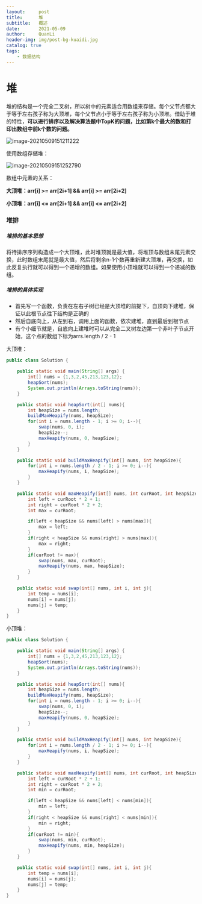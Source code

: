 ```yaml
---
layout:     post
title:      堆
subtitle:   概述
date:       2021-05-09
author:     QuanLi
header-img: img/post-bg-kuaidi.jpg
catalog: true
tags:
    - 数据结构
---
```


# 堆

​	堆的结构是一个完全二叉树，所以树中的元素适合用数组来存储。每个父节点都大于等于左右孩子称为大顶堆，每个父节点小于等于左右孩子称为小顶堆。借助于堆的特性，**可以进行排序以及解决算法题中TopK的问题，比如第k个最大的数和打印出数组中前k个数的问题。**

![image-20210509151211222](D:\MyConfiguration\li2.quan\AppData\Roaming\Typora\typora-user-images\image-20210509151211222.png)

使用数组存储堆：

![image-20210509151252790](D:\MyConfiguration\li2.quan\AppData\Roaming\Typora\typora-user-images\image-20210509151252790.png)

数组中元素的关系：

**大顶堆：arr[i] >= arr[2i+1] && arr[i] >= arr[2i+2]**  

**小顶堆：arr[i] <= arr[2i+1] && arr[i] <= arr[2i+2]**  

### 堆排

##### 堆排的基本思想

​	将待排序序列构造成一个大顶堆，此时堆顶就是最大值，将堆顶与数组末尾元素交换，此时数组末尾就是最大值，然后将剩余n-1个数再重新建大顶堆，再交换，如此反复执行就可以得到一个递增的数组。如果使用小顶堆就可以得到一个递减的数组。

##### 堆排的具体实现

- 首先写一个函数，负责在左右子树已经是大顶堆的前提下，自顶向下建堆，保证以此根节点往下结构是正确的
- 然后自底向上，从左到右，调用上面的函数，依次建堆，直到最后到根节点
- 有个小细节就是，自底向上建堆时可以从完全二叉树左边第一个非叶子节点开始，这个点的数组下标为arrs.length / 2 - 1

大顶堆：

~~~java
public class Solution {

    public static void main(String[] args) {
        int[] nums = {1,3,2,45,213,123,12};
        heapSort(nums);
        System.out.println(Arrays.toString(nums));
    }

    public static void heapSort(int[] nums){
        int heapSize = nums.length;
        buildMaxHeapify(nums, heapSize);
        for(int i = nums.length - 1; i >= 0; i--){
            swap(nums, 0, i);
            heapSize--;
            maxHeapify(nums, 0, heapSize);
        }
    }

    public static void buildMaxHeapify(int[] nums, int heapSize){
        for(int i = nums.length / 2 - 1; i >= 0; i--){
            maxHeapify(nums, i, heapSize);
        }
    }

    public static void maxHeapify(int[] nums, int curRoot, int heapSize){
        int left = curRoot * 2 + 1;
        int right = curRoot * 2 + 2;
        int max = curRoot;

        if(left < heapSize && nums[left] > nums[max]){
            max = left;
        }
        if(right < heapSize && nums[right] > nums[max]){
            max = right;
        }
        if(curRoot != max){
            swap(nums, max, curRoot);
            maxHeapify(nums, max, heapSize);
        }
    }

    public static void swap(int[] nums, int i, int j){
        int temp = nums[i];
        nums[i] = nums[j];
        nums[j] = temp;
    }
}
~~~

小顶堆：

~~~java
public class Solution {

    public static void main(String[] args) {
        int[] nums = {1,3,2,45,213,123,12};
        heapSort(nums);
        System.out.println(Arrays.toString(nums));
    }

    public static void heapSort(int[] nums){
        int heapSize = nums.length;
        buildMaxHeapify(nums, heapSize);
        for(int i = nums.length - 1; i >= 0; i--){
            swap(nums, 0, i);
            heapSize--;
            maxHeapify(nums, 0, heapSize);
        }
    }

    public static void buildMaxHeapify(int[] nums, int heapSize){
        for(int i = nums.length / 2 - 1; i >= 0; i--){
            maxHeapify(nums, i, heapSize);
        }
    }

    public static void maxHeapify(int[] nums, int curRoot, int heapSize){
        int left = curRoot * 2 + 1;
        int right = curRoot * 2 + 2;
        int min = curRoot;

        if(left < heapSize && nums[left] < nums[min]){
            min = left;
        }
        if(right < heapSize && nums[right] < nums[min]){
            min = right;
        }
        if(curRoot != min){
            swap(nums, min, curRoot);
            maxHeapify(nums, min, heapSize);
        }
    }

    public static void swap(int[] nums, int i, int j){
        int temp = nums[i];
        nums[i] = nums[j];
        nums[j] = temp;
    }
}

~~~

